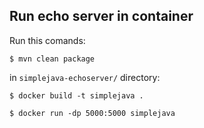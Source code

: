 ## Run echo server in container

Run this comands:

`$ mvn clean package`

in `simplejava-echoserver/` directory:

`$ docker build -t simplejava .`

`$ docker run -dp 5000:5000 simplejava`